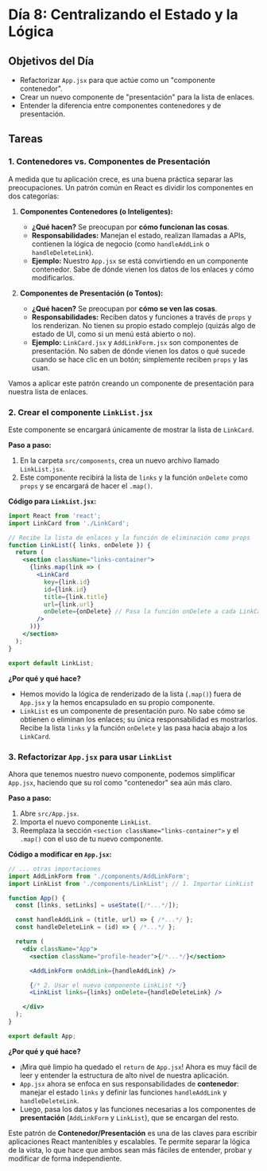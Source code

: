 # Día 8: Centralizando el Estado y la Lógica

## Objetivos del Día

-   Refactorizar `App.jsx` para que actúe como un "componente contenedor".
-   Crear un nuevo componente de "presentación" para la lista de enlaces.
-   Entender la diferencia entre componentes contenedores y de presentación.

## Tareas

### 1. Contenedores vs. Componentes de Presentación

A medida que tu aplicación crece, es una buena práctica separar las preocupaciones. Un patrón común en React es dividir los componentes en dos categorías:

1.  **Componentes Contenedores (o Inteligentes):**
    *   **¿Qué hacen?** Se preocupan por **cómo funcionan las cosas**.
    *   **Responsabilidades:** Manejan el estado, realizan llamadas a APIs, contienen la lógica de negocio (como `handleAddLink` o `handleDeleteLink`).
    *   **Ejemplo:** Nuestro `App.jsx` se está convirtiendo en un componente contenedor. Sabe de dónde vienen los datos de los enlaces y cómo modificarlos.

2.  **Componentes de Presentación (o Tontos):**
    *   **¿Qué hacen?** Se preocupan por **cómo se ven las cosas**.
    *   **Responsabilidades:** Reciben datos y funciones a través de `props` y los renderizan. No tienen su propio estado complejo (quizás algo de estado de UI, como si un menú está abierto o no).
    *   **Ejemplo:** `LinkCard.jsx` y `AddLinkForm.jsx` son componentes de presentación. No saben de dónde vienen los datos o qué sucede cuando se hace clic en un botón; simplemente reciben `props` y las usan.

Vamos a aplicar este patrón creando un componente de presentación para nuestra lista de enlaces.

### 2. Crear el componente `LinkList.jsx`

Este componente se encargará únicamente de mostrar la lista de `LinkCard`.

**Paso a paso:**

1.  En la carpeta `src/components`, crea un nuevo archivo llamado `LinkList.jsx`.
2.  Este componente recibirá la lista de `links` y la función `onDelete` como `props` y se encargará de hacer el `.map()`.

**Código para `LinkList.jsx`:**

```jsx
import React from 'react';
import LinkCard from './LinkCard';

// Recibe la lista de enlaces y la función de eliminación como props
function LinkList({ links, onDelete }) {
  return (
    <section className="links-container">
      {links.map(link => (
        <LinkCard
          key={link.id}
          id={link.id}
          title={link.title}
          url={link.url}
          onDelete={onDelete} // Pasa la función onDelete a cada LinkCard
        />
      ))}
    </section>
  );
}

export default LinkList;
```

**¿Por qué y qué hace?**

*   Hemos movido la lógica de renderizado de la lista (`.map()`) fuera de `App.jsx` y la hemos encapsulado en su propio componente.
*   `LinkList` es un componente de presentación puro. No sabe cómo se obtienen o eliminan los enlaces; su única responsabilidad es mostrarlos. Recibe la lista `links` y la función `onDelete` y las pasa hacia abajo a los `LinkCard`.

### 3. Refactorizar `App.jsx` para usar `LinkList`

Ahora que tenemos nuestro nuevo componente, podemos simplificar `App.jsx`, haciendo que su rol como "contenedor" sea aún más claro.

**Paso a paso:**

1.  Abre `src/App.jsx`.
2.  Importa el nuevo componente `LinkList`.
3.  Reemplaza la sección `<section className="links-container">` y el `.map()` con el uso de tu nuevo componente.

**Código a modificar en `App.jsx`:**

```jsx
// ... otras importaciones
import AddLinkForm from './components/AddLinkForm';
import LinkList from './components/LinkList'; // 1. Importar LinkList

function App() {
  const [links, setLinks] = useState([/*...*/]);

  const handleAddLink = (title, url) => { /*...*/ };
  const handleDeleteLink = (id) => { /*...*/ };

  return (
    <div className="App">
      <section className="profile-header">{/*...*/}</section>

      <AddLinkForm onAddLink={handleAddLink} />

      {/* 2. Usar el nuevo componente LinkList */}
      <LinkList links={links} onDelete={handleDeleteLink} />

    </div>
  );
}

export default App;
```

**¿Por qué y qué hace?**

*   ¡Mira qué limpio ha quedado el `return` de `App.jsx`! Ahora es muy fácil de leer y entender la estructura de alto nivel de nuestra aplicación.
*   `App.jsx` ahora se enfoca en sus responsabilidades de **contenedor**: manejar el estado `links` y definir las funciones `handleAddLink` y `handleDeleteLink`.
*   Luego, pasa los datos y las funciones necesarias a los componentes de **presentación** (`AddLinkForm` y `LinkList`), que se encargan del resto.

Este patrón de **Contenedor/Presentación** es una de las claves para escribir aplicaciones React mantenibles y escalables. Te permite separar la lógica de la vista, lo que hace que ambos sean más fáciles de entender, probar y modificar de forma independiente.